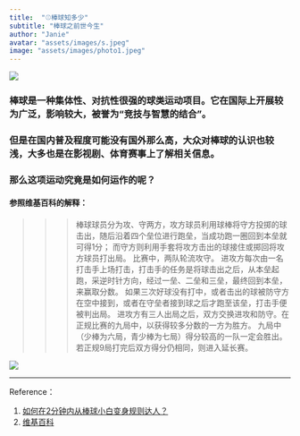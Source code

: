 ```yaml
---
title:  "⚾️棒球知多少"
subtitle: "棒球之前世今生"
author: "Janie"
avatar: "assets/images/s.jpeg"
image: "assets/images/photo1.jpeg"
---
```


![](https://tva1.sinaimg.cn/large/e6c9d24ely1gokg53o0e1j20ku0rt7bd.jpg)

### 棒球是一种集体性、对抗性很强的球类运动项目。它在国际上开展较为广泛，影响较大，被誉为“竞技与智慧的结合”。
### 但是在国内普及程度可能没有国外那么高，大众对棒球的认识也较浅，大多也是在影视剧、体育赛事上了解相关信息。
### 那么这项运动究竟是如何运作的呢？

#### 参照维基百科的解释：

>>> 棒球球员分为攻、守两方，攻方球员利用球棒将守方投掷的球击出，随后沿着四个垒位进行跑垒，当成功跑一圈回到本垒就可得1分； 
>>> 而守方则利用手套将攻方击出的球接住或掷回将攻方球员打出局。 
>>> 比赛中，两队轮流攻守。 
>>> 进攻方每次由一名打击手上场打击，打击手的任务是将球击出之后，从本垒起跑，采逆时针方向，经过一垒、二垒和三垒，最终回到本垒，来赢取分数。 
>>> 如果三次好球没有打中，或者击出的球被防守方在空中接到，或者在守垒者接到球之后才跑至该垒，打击手便被判出局。 
>>> 进攻方有三人出局之后，双方交换进攻和防守。在正规比赛的九局中，以获得较多分数的一方为胜方。 
>>> 九局中（少棒为六局，青少棒为七局）得分较高的一队一定会胜出。若正规9局打完后双方得分仍相同，则进入延长赛。 



![](https://tva1.sinaimg.cn/large/e6c9d24ely1gokg57gzrnj20m80xcdix.jpg)

***
Reference：
1. [如何在2分钟内从棒球小白变身规则达人？](https://www.zhihu.com/zvideo/1236979641245417472)
2. [维基百科](https://zh.wikipedia.org/wiki/%E6%A3%92%E7%90%83)
